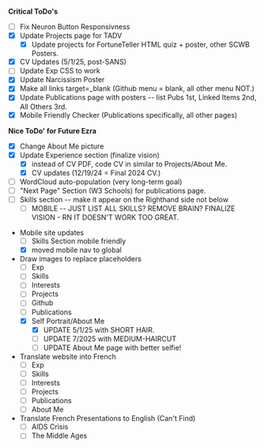 **Critical ToDo's**
- [ ] Fix Neuron Button Responsivness
- [x] Update Projects page for TADV
    - [x] Update projects for FortuneTeller HTML quiz + poster, other SCWB Posters.
- [x] CV Updates (5/1/25, post-SANS)
- [ ] Update Exp CSS to work
- [x] Update Narcissism Poster
- [x] Make all links target=_blank (Github menu = blank, all other menu NOT.)
- [x] Update Publications page with posters -- list Pubs 1st, Linked Items 2nd, All Others 3rd.
- [x] Mobile Friendly Checker (Publications specifically, all other pages) 

**Nice ToDo' for Future Ezra**
- [x] Change About Me picture
- [x] Update Experience section (finalize vision)
    - [x] instead of CV PDF, code CV in similar to Projects/About Me.
    - [x] CV updates (12/19/24 = Final 2024 CV.)
- [ ] WordCloud auto-population (very long-term goal)
- [ ] "Next Page" Section (W3 Schools) for publications page.
- [ ] Skills section -- make it appear on the Righthand side not below
    - [ ] MOBILE -- JUST LIST ALL SKILLS? REMOVE BRAIN? FINALIZE VISION - RN IT DOESN'T WORK TOO GREAT.
- Mobile site updates
    - [ ] Skills Section mobile friendly
    - [x] moved mobile nav to global
- Draw images to replace placeholders
    - [ ] Exp
    - [ ] Skills
    - [ ] Interests
    - [ ] Projects
    - [ ] Github
    - [ ] Publications
    - [x] Self Portrait/About Me
        - [x] UPDATE 5/1/25 with SHORT HAIR.
        - [ ] UPDATE 7/2025 with MEDIUM-HAIRCUT
        - [ ] UPDATE About Me page with better selfie!
- Translate website into French
    - [ ] Exp
    - [ ] Skills
    - [ ] Interests
    - [ ] Projects
    - [ ] Publications
    - [ ] About Me
- Translate French Presentations to English (Can't Find)
    - [ ] AIDS Crisis
    - [ ] The Middle Ages